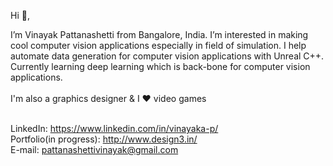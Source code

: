 Hi 👋, 

I’m Vinayak Pattanashetti from Bangalore, India. 
I’m interested in making cool computer vision applications especially in field of simulation. I help automate data generation for computer vision applications with Unreal C++.
<br/>Currently learning deep learning which is back-bone for computer vision applications.
<br/><br/>I'm also a graphics designer & I ❤ video games


<br/> LinkedIn: https://www.linkedin.com/in/vinayaka-p/ 
<br/> Portfolio(in progress): http://www.design3.in/
<br/> E-mail: pattanashettivinayak@gmail.com


<!---
vinayakap/vinayakap is a ✨ special ✨ repository because its `README.md` (this file) appears on your GitHub profile.
You can click the Preview link to take a look at your changes.
--->
